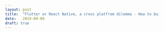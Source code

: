 ```yaml
---
layout: post
title:  "Flutter or React Native, a cross platfrom dilemma - How to build User Interfaces - (Part 2)"
date:   2019-09-09
draft: true
---
```


<!-- How it works to buil UI stuff. Components vs Widgets, some pills about state management. Talks about declarative pattern vs the imperative one. -->
